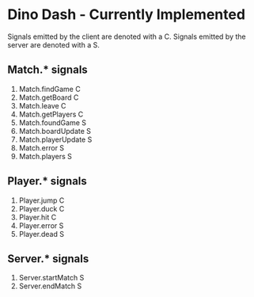 # Dino Dash - Currently Implemented
Signals emitted by the client are denoted with a C. Signals emitted by the server are denoted with a S.
## Match.* signals
1. Match.findGame C
2. Match.getBoard C
3. Match.leave C
4. Match.getPlayers C
5. Match.foundGame S
6. Match.boardUpdate S
7. Match.playerUpdate S
8. Match.error S
9. Match.players S
## Player.* signals
1. Player.jump C
2. Player.duck C
3. Player.hit C
4. Player.error S
5. Player.dead S
## Server.* signals
1. Server.startMatch S
2. Server.endMatch S